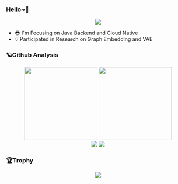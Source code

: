 ### Hello~👋
<div align="center">
  <img src="https://komarev.com/ghpvc/?username=benym&style=flat-square&color=orange" />
</div>

- 😎 I'm Focusing on Java Backend and Cloud Native
- 💡 Participated in Research on Graph Embedding and VAE

### 🪐Github Analysis
<div align="center">
<img height="200px" src="https://github-readme-stats.vercel.app/api?username=benym&show_icons=true&theme=gruvbox" />
<img height="200px" src="https://github-readme-stats.vercel.app/api/top-langs/?username=benym&layout=compact&theme=dark" />
</div>
<div align="center">
<img src="https://streak-stats.demolab.com/?user=benym&theme=dark" />
 <img src="https://github-readme-activity-graph.cyclic.app/graph?username=benym&theme=xcode" />
</div>

### 🏆Trophy
<div align="center">
  <img src="https://github-profile-trophy.vercel.app/?username=benym&theme=onedark" />
</div
